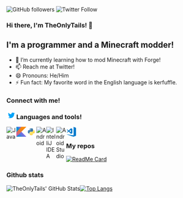 ![GitHub followers](https://img.shields.io/github/followers/TheOnlyTails?style=social)
![Twitter Follow](https://img.shields.io/twitter/follow/The_Only_Tails?label=Follow&style=social)

### Hi there, I'm TheOnlyTails! 👋

## I'm a programmer and a Minecraft modder!
- 🌱 I’m currently learning how to mod Minecraft with Forge!
- 📫 Reach me at Twitter! 
- 😄 Pronouns: He/Him
- ⚡ Fun fact: My favorite word in the English language is kerfuffle.

### Connect with me!
[<img align="left" alt="Twitter" width="26px" src="https://raw.githubusercontent.com/github/explore/80688e429a7d4ef2fca1e82350fe8e3517d3494d/topics/twitter/twitter.png"/>][twitter]

### Languages and tools!
[<img align="left" alt="Java" width="26px" src="https://cdn.jsdelivr.net/npm/simple-icons@v3/icons/java.svg"/>][java]
[<img align="left" alt="Kotlin" width="26px" src="https://raw.githubusercontent.com/github/explore/80688e429a7d4ef2fca1e82350fe8e3517d3494d/topics/kotlin/kotlin.png"/>][kotlin]
[<img align="left" alt="Python" width="26px" src="https://raw.githubusercontent.com/github/explore/80688e429a7d4ef2fca1e82350fe8e3517d3494d/topics/python/python.png"/>][python]
[<img align="left" alt="Android" width="26px" src="https://cdn.jsdelivr.net/npm/simple-icons@v3/icons/android.svg"/>][android]
[<img align="left" alt="IntelliJ IDEA" width="26px" src="https://cdn.jsdelivr.net/npm/simple-icons@v3/icons/intellijidea.svg"/>][intellij]
[<img align="left" alt="Android Studio" width="26px" src="https://cdn.jsdelivr.net/npm/simple-icons@v3/icons/androidstudio.svg"/>][androidstudio]
[<img align="left" alt="Visual Studio Code" width="26px" src="https://raw.githubusercontent.com/github/explore/80688e429a7d4ef2fca1e82350fe8e3517d3494d/topics/visual-studio-code/visual-studio-code.png"/>][vscode]

<br/>

### My repos
[![ReadMe Card](https://github-readme-stats.vercel.app/api/pin/?username=TheOnlyTails&repo=rubymod&theme=dark)](https://github.com/anuraghazra/github-readme-stats)

### Github stats
<img align="left" alt="TheOnlyTails' GitHub Stats" src="https://github-readme-stats-hwa9vez0v.vercel.app/api?username=TheOnlyTails&include_all_commits=true&show_icons=true&hide_border=true&theme=dark"/>

[![Top Langs](https://github-readme-stats.vercel.app/api/top-langs/?username=TheOnlyTails&layout=compact&theme=dark)](https://github.com/anuraghazra/github-readme-stats)

[twitter]: https://twitter.com/The_Only_Tails
[java]: https://www.java.com
[kotlin]: https://www.kotlinlang.org/
[python]: https://www.python.org
[android]: https://developer.android.com/
[intellij]: https://www.jetbrains.com/idea/
[vscode]: https://code.visualstudio.com
[androidstudio]: https://developer.android.com/studio
